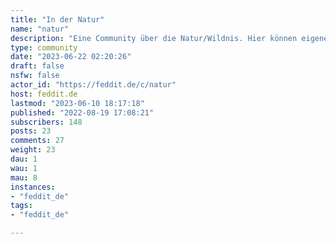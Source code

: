 ```yaml
---
title: "In der Natur" 
name: "natur"
description: "Eine Community über die Natur/Wildnis. Hier können eigene Naturbilder geteilt und Diskussionen dazu und über Outdoor-Hobbys geführt werden.### Regeln- Beiträge müssen Natur und zum Naturerlebnis (z.B. Hobbys) bezogen sein- Nur originale Werke (OC) sollen geteilt werden- Keine NSFW-Inhalte### Verwandte Communities- [!pflanzen@feddit.de](https://feddit.de/c/pflanzen)- [!greenspace@beehaw.org](https://beehaw.org/c/greenspace)"
type: community
date: "2023-06-22 02:20:26"
draft: false
nsfw: false
actor_id: "https://feddit.de/c/natur"
host: feddit.de
lastmod: "2023-06-10 18:17:18"
published: "2022-08-19 17:08:21"
subscribers: 148
posts: 23
comments: 27
weight: 23
dau: 1
wau: 1
mau: 8
instances:
- "feddit_de"
tags: 
- "feddit_de"

---
```

